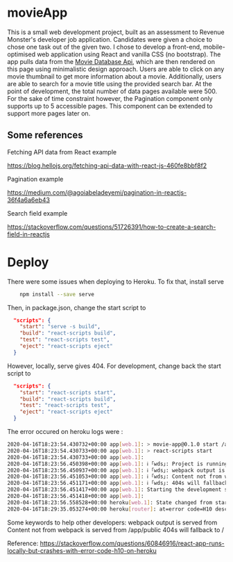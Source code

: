 # movieApp

This is a small web development project, built as an assessment to Revenue Monster's developer job application. Candidates were given a choice to chose one task out of the given two. I chose to develop a front-end, mobile-optimised web application using React and vanilla CSS (no bootstrap). The app pulls data from the <a href="https://developers.themoviedb.org/3/getting-started/introduction">Movie Database Api</a>, which are then rendered on this page using minimalistic design approach. Users are able to click on any movie thumbnail to get more information about a movie. Additionally, users are able to search for a movie title using the provided search bar. At the point of development, the total number of data pages available were 500. For the sake of time constraint however, the Pagination component only supports up to 5 accessible pages. This component can be extended to support more pages later on.

## Some references
Fetching API data from React example

https://blog.hellojs.org/fetching-api-data-with-react-js-460fe8bbf8f2

Pagination example

https://medium.com/@agoiabeladeyemi/pagination-in-reactjs-36f4a6a6eb43

Search field example

https://stackoverflow.com/questions/51726391/how-to-create-a-search-field-in-reactjs

# Deploy

There were some issues when deploying to Heroku. To fix that, install serve

```bash
    npm install --save serve
```

Then, in package.json, change the start script to

```json
  "scripts": {
    "start": "serve -s build",
    "build": "react-scripts build",
    "test": "react-scripts test",
    "eject": "react-scripts eject"
  }
```

However, locally, serve gives 404. For development, change back the start script to

```json
  "scripts": {
    "start": "react-scripts start",
    "build": "react-scripts build",
    "test": "react-scripts test",
    "eject": "react-scripts eject"
  }
```

The error occured on heroku logs were :

```bash
2020-04-16T18:23:54.430732+00:00 app[web.1]: > movie-app@0.1.0 start /app
2020-04-16T18:23:54.430733+00:00 app[web.1]: > react-scripts start
2020-04-16T18:23:54.430733+00:00 app[web.1]: 
2020-04-16T18:23:56.450398+00:00 app[web.1]: ℹ ｢wds｣: Project is running at http://172.18.166.114/
2020-04-16T18:23:56.450937+00:00 app[web.1]: ℹ ｢wds｣: webpack output is served from
2020-04-16T18:23:56.451053+00:00 app[web.1]: ℹ ｢wds｣: Content not from webpack is served from /app/public
2020-04-16T18:23:56.451171+00:00 app[web.1]: ℹ ｢wds｣: 404s will fallback to /
2020-04-16T18:23:56.451417+00:00 app[web.1]: Starting the development server...
2020-04-16T18:23:56.451418+00:00 app[web.1]: 
2020-04-16T18:23:56.558528+00:00 heroku[web.1]: State changed from starting to crashed
2020-04-16T18:29:35.053274+00:00 heroku[router]: at=error code=H10 desc="App crashed" method=GET path="/" host=radiant-castle-14362.herokuapp.com request_id=727a5c89-991a-4834-85d5-e053515231e2 fwd="130.88.240.76" dyno= connect= service= status=503 bytes= protocol=https
```

Some keywords to help other developers: webpack output is served from Content not from webpack is served from /app/public 404s will fallback to /

Reference: https://stackoverflow.com/questions/60846916/react-app-runs-locally-but-crashes-with-error-code-h10-on-heroku